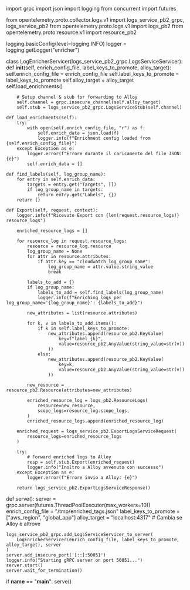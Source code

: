 import grpc
import json
import logging
from concurrent import futures

from opentelemetry.proto.collector.logs.v1 import logs_service_pb2_grpc, logs_service_pb2
from opentelemetry.proto.logs.v1 import logs_pb2
from opentelemetry.proto.resource.v1 import resource_pb2

logging.basicConfig(level=logging.INFO)
logger = logging.getLogger("enricher")

class LogEnricherServicer(logs_service_pb2_grpc.LogsServiceServicer):
    def __init__(self, enrich_config_file, label_keys_to_promote, alloy_target):
        self.enrich_config_file = enrich_config_file
        self.label_keys_to_promote = label_keys_to_promote
        self.alloy_target = alloy_target
        self.load_enrichments()

        # Setup channel & stub for forwarding to Alloy
        self.channel = grpc.insecure_channel(self.alloy_target)
        self.stub = logs_service_pb2_grpc.LogsServiceStub(self.channel)

    def load_enrichments(self):
        try:
            with open(self.enrich_config_file, "r") as f:
                self.enrich_data = json.load(f)
                logger.info(f"Enrichment config loaded from {self.enrich_config_file}")
        except Exception as e:
            logger.error(f"Errore durante il caricamento del file JSON: {e}")
            self.enrich_data = []

    def find_labels(self, log_group_name):
        for entry in self.enrich_data:
            targets = entry.get("Targets", [])
            if log_group_name in targets:
                return entry.get("Labels", {})
        return {}

    def Export(self, request, context):
        logger.info(f"Ricevuto Export con {len(request.resource_logs)} resource_logs")

        enriched_resource_logs = []

        for resource_log in request.resource_logs:
            resource = resource_log.resource
            log_group_name = None
            for attr in resource.attributes:
                if attr.key == "cloudwatch_log_group_name":
                    log_group_name = attr.value.string_value
                    break

            labels_to_add = {}
            if log_group_name:
                labels_to_add = self.find_labels(log_group_name)
                logger.info(f"Enriching logs per log_group_name='{log_group_name}': {labels_to_add}")

            new_attributes = list(resource.attributes)

            for k, v in labels_to_add.items():
                if k in self.label_keys_to_promote:
                    new_attributes.append(resource_pb2.KeyValue(
                        key=f"label_{k}",
                        value=resource_pb2.AnyValue(string_value=str(v))
                    ))
                else:
                    new_attributes.append(resource_pb2.KeyValue(
                        key=k,
                        value=resource_pb2.AnyValue(string_value=str(v))
                    ))

            new_resource = resource_pb2.Resource(attributes=new_attributes)

            enriched_resource_log = logs_pb2.ResourceLogs(
                resource=new_resource,
                scope_logs=resource_log.scope_logs,
            )
            enriched_resource_logs.append(enriched_resource_log)

        enriched_request = logs_service_pb2.ExportLogsServiceRequest(
            resource_logs=enriched_resource_logs
        )

        try:
            # Forward enriched logs to Alloy
            resp = self.stub.Export(enriched_request)
            logger.info("Inoltro a Alloy avvenuto con successo")
        except Exception as e:
            logger.error(f"Errore invio a Alloy: {e}")

        return logs_service_pb2.ExportLogsServiceResponse()

def serve():
    server = grpc.server(futures.ThreadPoolExecutor(max_workers=10))
    enrich_config_file = "/tmp/enriched_tags.json"
    label_keys_to_promote = ["aws_region", "global_app"]
    alloy_target = "localhost:4317"  # Cambia se Alloy è altrove

    logs_service_pb2_grpc.add_LogsServiceServicer_to_server(
        LogEnricherServicer(enrich_config_file, label_keys_to_promote, alloy_target), server
    )
    server.add_insecure_port('[::]:50051')
    logger.info("Starting gRPC server on port 50051...")
    server.start()
    server.wait_for_termination()

if __name__ == "__main__":
    serve()
